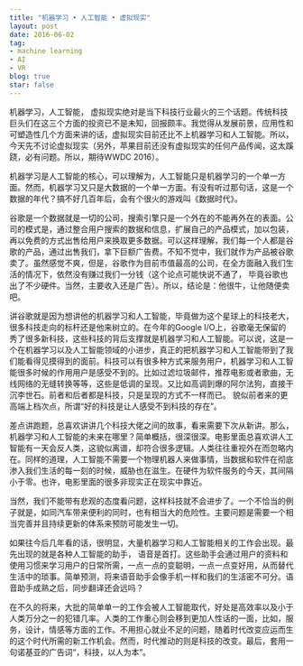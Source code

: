 ```yaml
---
title: "机器学习 • 人工智能 • 虚拟现实"
layout: post
date: 2016-06-02
tag:
- machine learning
- AI
- VR
blog: true
star: false
---
```


机器学习，人工智能， 虚拟现实绝对是当下科技行业最火的三个话题。传统科技巨头们在这三个方面的投资已不是未知，回报颇丰。我觉得从发展前景，应用性和可塑造性几个方面来讲的话，虚拟现实目前还比不上机器学习和人工智能。所以，今天先不讨论虚拟现实（另外，苹果目前还没有虚拟现实的任何产品传闻，这太蹊跷，必有问题。所以，期待WWDC 2016）。

机器学习是人工智能的核心，可以理解为，人工智能只是机器学习的一个单一方面。然而，机器学习又只是大数据的一个单一方面。有没有听过那句话，这是一个数据的年代？搞不好几百年后，会有个很火的游戏叫《数据时代》。

谷歌是一个数据就是一切的公司，搜索引擎只是一个外在的不能再外在的表面。公司的模式是，通过整合用户搜索的数据和信息，扩展自己的产品模式，加以包装，再以免费的方式出售给用户来换取更多数据。可以这样理解，我们每一个人都是谷歌的产品，通过出售我们，拿下巨额广告费。不知不觉中，我们就作为产品被谷歌卖了。虽然感觉不爽，但是，谷歌作为目前市值最高的公司，在全方面融入我们生活的情况下，依然没有赚过我们一分钱（这个论点可能快说不通了， 毕竟谷歌也出了不少硬件。当然，主要收入还是广告）。所以，结论是：他很牛，让他随便卖吧。

讲谷歌就是因为想讲他的机器学习和人工智能，毕竟做为这个星球上的科技老大，很多科技走向的标杆还是他来树立的。在今年的Google I/O上，谷歌毫无保留的秀了很多新科技，这些科技的背后支撑就是机器学习和人工智能。可以说，这是一个在机器学习以及人工智能领域的小进步，真正的把机器学习和人工智能带到了我们能看得见摸得到的面前。科技可以有很多种方式来服务用户，机器学习和人工智能很多时候的作用用户是感受不到的。比如过滤垃圾邮件，推荐电影或者歌曲，无线网络的无缝转换等等，这些是低调的呈现。又比如高调到爆的阿尔法狗，直接干沉李世石。前者和后者都是科技，只是呈现的方式不一样而已。 貌似前者来的更高端上档次点，所谓“好的科技是让人感受不到科技的存在”。

差点讲跑题，总喜欢讲讲几个科技大佬之间的故事，看来需要下次从新讲。那么，机器学习和人工智能的未来在哪里？简单概括，很深很深。电影里面总喜欢讲人工智能有一天会反人类，这貌似离谱，却符合很多逻辑。人类往往重视外在而忽略内在。同样的道理，人工智能不需要一个物理机器人来做事情，当数据和软件在彻底渗入我们生活的每一刻的时候，威胁也在滋生。在硬件为软件服务的今天，其间隔小于零。也许，电影里面的很多非现实正在现实中靠近。

当然，我们不能带有悲观的态度看问题，这样科技就不会进步了。一个不恰当的例子就是，如同汽车带来便利的同时，也有相当大的危险性。主要问题是需要一个相当完善并且持续更新的体系来预防可能发生一切。

如果往今后几年看的话，很明显，大量机器学习和人工智能相关的工作会出现。最先出现的就是各种人工智能的助手， 语音是首打。这些助手会通过用户的资料和使用习惯来学习用户的日常所需，一点一点的变聪明，一点一点变好用，从而替代生活中的琐事。简单预测，将来语音助手会像手机一样和我们的生活密不可分。语音助手成熟之后，同步翻译还会远吗？

在不久的将来，大批的简单单一的工作会被人工智能取代，好处是高效率以及小于人类万分之一的犯错几率。人类的工作重心则会移到更加人性话的一面，比如，服务，设计，情感等方面的工作。不用担心就业不足的问题，随着时代改变应运而生的这个时代所需的新工作机会。然而，时代推动的则是科技的改变。最后，套用一句诺基亚的广告词“，科技，以人为本”。
